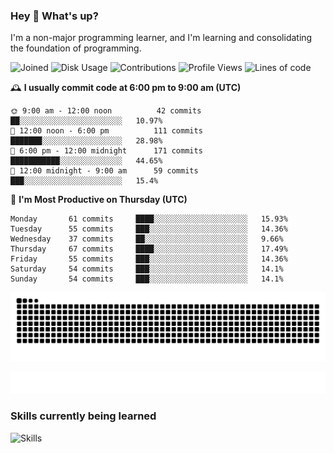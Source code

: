 ### Hey :wave: What's up?

I'm a non-major programming learner, and I'm learning and consolidating the foundation of programming.

<!--START_SECTION:waka-->
![Joined](http://img.shields.io/badge/Joined-7%20years%20ago-6D67E4?style=flat&labelColor=453C67)
![Disk Usage](http://img.shields.io/badge/Github%27s%20Storage-602.8%20MB-FD841F?style=flat&labelColor=E14D2A)
![Contributions](http://img.shields.io/badge/Contributions%20in%202023-531-7DCE13?style=flat&labelColor=2B7A0B)
![Profile Views](http://img.shields.io/badge/Profile%20Views-5-3AB4F2?style=flat&labelColor=0078AA)
![Lines of code](https://img.shields.io/badge/Lines%20of%20code-2%20Million%20Lines%20of%20code-FF8B8B?style=flat&labelColor=EB4747)

🕰️ **I usually commit code at 6:00 pm to 9:00 am (UTC)** 

```text
🌞 9:00 am - 12:00 noon          42 commits     ██░░░░░░░░░░░░░░░░░░░░░░░   10.97% 
🌆 12:00 noon - 6:00 pm          111 commits    ███████░░░░░░░░░░░░░░░░░░   28.98% 
🌃 6:00 pm - 12:00 midnight      171 commits    ███████████░░░░░░░░░░░░░░   44.65% 
🌙 12:00 midnight - 9:00 am      59 commits     ███░░░░░░░░░░░░░░░░░░░░░░   15.4%
```
📅 **I'm Most Productive on Thursday (UTC)** 

```text
Monday       61 commits     ████░░░░░░░░░░░░░░░░░░░░░   15.93% 
Tuesday      55 commits     ███░░░░░░░░░░░░░░░░░░░░░░   14.36% 
Wednesday    37 commits     ██░░░░░░░░░░░░░░░░░░░░░░░   9.66% 
Thursday     67 commits     ████░░░░░░░░░░░░░░░░░░░░░   17.49% 
Friday       55 commits     ███░░░░░░░░░░░░░░░░░░░░░░   14.36% 
Saturday     54 commits     ███░░░░░░░░░░░░░░░░░░░░░░   14.1% 
Sunday       54 commits     ███░░░░░░░░░░░░░░░░░░░░░░   14.1%
```

<!--END_SECTION:waka-->

![Snake animation](https://raw.githubusercontent.com/dirname/dirname/output/snake.svg)

![metrics](github-metrics.svg)

### Skills currently being learned

![Skills](https://skillicons.dev/icons?i=linux,rust,go,solidity,typescript,bash,git,postgres,mysql,redis,mongo,docker,kubernetes,grafana,prometheus)
